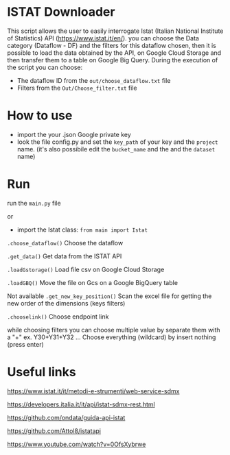 # ISTAT Downloader

This script allows the user to easily interrogate Istat (Italian National Institute of Statistics) API (https://www.istat.it/en/).
you can choose the Data category (Dataflow - DF) and the filters for this dataflow chosen, then it is possible to load the data obtained by the API, on Google Cloud Storage and then transfer them to a table on Google Big Query.
During the execution of the script you can choose:
- The dataflow ID from the `out/choose_dataflow.txt` file
- Filters from the `Out/Choose_filter.txt` file


# How to use
- import the your .json Google private key 
- look the file config.py and set the `key_path` of your key and the `project` name.
   (it's also possibile edit the `bucket_name` and the and the `dataset` name)



# Run

run the `main.py` file

or

- import the Istat class: `from main import Istat`

`.choose_dataflow()`          Choose the dataflow

`.get_data()`                 Get data from the ISTAT API

`.loadGstorage()`             Load file csv on Google Cloud Storage

`.loadGBQ()`                  Move the file on Gcs on a Google BigQuery table

Not available
`.get_new_key_position()`     Scan the excel file for getting the new order of the dimensions (keys filters)

`.chooselink()`               Choose endpoint link



while choosing filters you can choose multiple value by separate them with a "+" ex. Y30+Y31+Y32 ...
Choose everything (wildcard) by insert nothing (press enter)


# Useful links
https://www.istat.it/it/metodi-e-strumenti/web-service-sdmx

https://developers.italia.it/it/api/istat-sdmx-rest.html

https://github.com/ondata/guida-api-istat

https://github.com/Attol8/istatapi

https://www.youtube.com/watch?v=0OfsXybrwe

